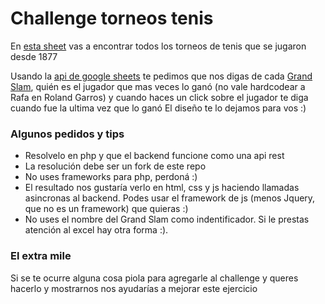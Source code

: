 # Challenge torneos tenis

En [esta sheet](https://docs.google.com/spreadsheets/d/1GZu4w8_NiJS8I1--C-N5O2dPoj_Bv-ojekMRDS2ToMQ/edit#gid=1490274874) vas a encontrar todos los torneos de tenis que se jugaron desde 1877

Usando la [api de google sheets](https://developers.google.com/sheets/api/) te pedimos que nos digas de cada [Grand Slam](https://es.wikipedia.org/wiki/Grand_Slam_(tenis)), quién es el jugador que mas veces lo ganó (no vale hardcodear a Rafa en Roland Garros) y cuando haces un click sobre el jugador te diga cuando fue la ultima vez que lo ganó
El diseño te lo dejamos para vos :)


### Algunos pedidos y tips

* Resolvelo en php y que el backend funcione como una api rest
* La resolución debe ser un fork de este repo
* No uses frameworks para php, perdoná :)
* El resultado nos gustaría verlo en html, css y js haciendo llamadas asincronas al backend. Podes usar el framework de js (menos Jquery, que no es un framework) que quieras :)
* No uses el nombre del Grand Slam como indentificador. Si le prestas atención al excel hay otra forma :).


### El extra mile

Si se te ocurre alguna cosa piola para agregarle al challenge y  queres hacerlo y mostrarnos nos ayudarías a mejorar este ejercicio
